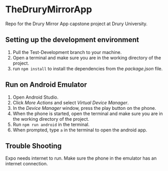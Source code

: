 # TheDruryMirrorApp
Repo for the Drury Mirror App capstone project at Drury University.


## Setting up the development environment
1. Pull the Test-Development branch to your machine.
2. Open a terminal and make sure you are in the working directory of the project.
3. run `npm install` to install the dependencies from the *package.json* file.

## Run on Android Emulator
1. Open Android Studio.
2. Click *More Actions* and select *Virtual Device Manager*.
3. In the *Device Manager* window, press the play button on the phone.
4. When the phone is started, open the terminal and make sure you are in the working directory of the project.
5. Run `npm run android` in the terminal.
6. When prompted, type `a` in the terminal to open the android app.




## Trouble Shooting
Expo needs internet to run. Make sure the phone in the emulator has an internet connection.    
